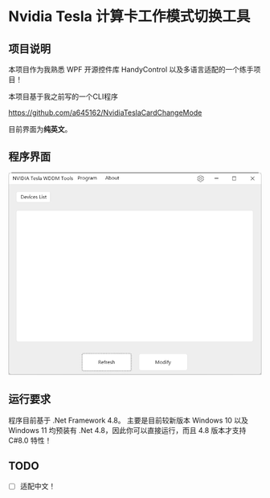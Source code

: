 # Nvidia Tesla 计算卡工作模式切换工具

## 项目说明

本项目作为我熟悉 WPF 开源控件库 HandyControl 以及多语言适配的一个练手项目！

本项目基于我之前写的一个CLI程序

https://github.com/a645162/NvidiaTeslaCardChangeMode

目前界面为**纯英文**。

## 程序界面

![WPF-DNetFW](image/README.zh-cn/1697366161972.png)

## 运行要求

程序目前基于 .Net Framework 4.8。
主要是目前较新版本 Windows 10 以及 Windows 11 均预装有 .Net 4.8，因此你可以直接运行，而且 4.8 版本才支持 C#8.0 特性！

## TODO

- [ ] 适配中文！